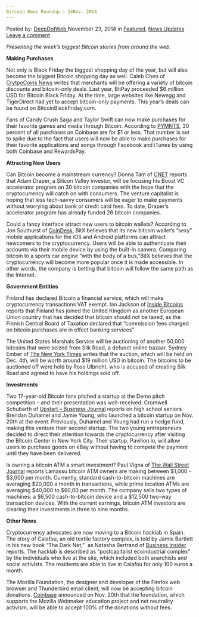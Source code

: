 ```yaml
---
Bitcoin News Roundup – 24Nov. 2014
---
```

<article class="post-listing post-8433 post type-post status-publish format-standard has-post-thumbnail hentry category-deepdot-news category-news-updates tag-1779 tag-24nov tag-bitcoin tag-news tag-roundup">
    <div class="post-inner">
        <span>Posted by: <a href="https://www.deepdotweb.com/author/admin/" title="">DeepDotWeb </a></span>
    <span>November 23, 2014</span>
    <span>in <a href="https://www.deepdotweb.com/category/deepdot-news/" rel="category tag">Featured</a>, <a href="https://www.deepdotweb.com/category/news-updates/" rel="category tag">News Updates</a></span>
    <span><a href="https://www.deepdotweb.com/2014/11/23/bitcoin-news-roundup-24nov-2014/#respond">Leave a comment</a></span>
    </p>
    <div class="clear"></div>
    <div class="entry">
    <p><i>Presenting the week&#8217;s biggest Bitcoin stories from around the web.</i></p>
    <p><b>Making Purchases</b></p>
    <p>Not only is Black Friday the biggest shopping day of the year, but will also become the biggest Bitcoin shopping day as well. Caleb Chen of <a href="https://www.cryptocoinsnews.com/bitcoin-black-friday-soon-to-be-most-popular-day-in-the-history-of-bitcoin-commerce/">CrytpoCoins News</a> writes that merchants will be offering a variety of bitcoin discounts and bitcoin-only deals. Last year, BitPay proceeded $6 million USD for Bitcoin Black Friday. At the time, large websites like Newegg and TigerDirect had yet to accept bitcoin-only payments. This year&#8217;s deals can be found on BitcoinBlackFriday.com.</p>
    <p>Fans of Candy Crush Saga and Taylor Swift can now make purchases for their favorite games and media through Bitcoin. According to <a href="http://www.pymnts.com/exclusive-series/2014/paying-for-candy-crush-and-taylor-swifts-songs-with-bitcoin/#.VHAXX4_CD6N">PYMNTS</a>, 30 percent of all purchases on Coinbase are for $1 or less. That number is set to spike due to the fact that users will now be able to make purchases for their favorite applications and songs through Facebook and iTunes by using both Coinbase and RewardsPay.</p>
    <p><b>Attracting New Users</b></p>
    <p>Can Bitcoin become a mainstream currency? Donna Tam of <a href="http://www.cnet.com/news/can-bitcoins-catch-on-with-consumers-this-vcs-betting-on-it/">CNET</a> reports that Adam Draper, a Silicon Valley investor, will be focusing his Boost VC accelerator program on 30 bitcoin companies with the hope that the cryptocurrency will catch on with consumers. The venture capitalist is hoping that less tech-savvy consumers will be eager to make payments without worrying about bank or credit card fees. To date, Draper&#8217;s accelerator program has already funded 26 bitcoin companies.</p>
    <p>Could a fancy interface attract new users to bitcoin wallets? According to Jon Southurst of <a href="https://www.coindesk.com/bitx-creates-sexy-mobile-apps-draw-new-bitcoin-users/">CoinDesk</a>, BitX believes that its new bitcoin wallet&#8217;s “sexy” mobile applications for the iOS and Android platforms can attract newcomers to the cryptocurrency. Users will be able to authenticate their accounts via their mobile device by using the built-in camera. Comparing bitcoin to a sports car engine &#8220;with the body of a bus,&#8221;BitX believes that the cryptocurrency will become more popular once it is made accessible. In other words, the company is betting that bitcoin will follow the same path as the Internet.</p>
    <p><b>Government Entities</b></p>
    <p>Finland has declared Bitcoin a financial service, which will make cryptocurrency transactions VAT exempt. Ian Jackson of <a href="http://insidebitcoins.com/news/finland-declares-bitcoin-a-financial-service-vat-exempt/26629">Inside Bitcoins</a> reports that Finland has joined the United Kingdom as another European Union country that has decided that bitcoin should not be taxed, as the Finnish Central Board of Taxation declared that “commission fees charged on bitcoin purchases are in effect banking services”</p>
    <p>The United States Marshals Service will be auctioning of another 50,000 bitcoins that were seized from Silk Road, a defunct online bazaar. Sydney Ember of <a href="http://dealbook.nytimes.com/2014/11/17/another-bitcoin-auction-to-be-held-by-u-s-marshals/">The New York Times</a> writes that the auction, which will be held on Dec. 4th, will be worth around $19 million USD in bitcoin. The bitcoins to be auctioned off were held by Ross Ulbricht, who is accused of creating Silk Road and agreed to have his holdings sold off.</p>
    <p><b>Investments</b></p>
    <p>Two 17-year-old Bitcoin fans pitched a startup at the Demo pitch competition – and their presentation was well-received. Cromwell Schubarth of <a href="http://upstart.bizjournals.com/entrepreneurs/hot-shots/2014/11/21/two-17-year-olds-pitch-a-bitcoin-startup-at-demo.html">Upstart – Business Journal</a> reports on high school seniors Brendan Duhamel and Jamie Young, who launched a bitcoin startup on Nov. 20th at the event. Previously, Duhamel and Young had run a hedge fund, making this venture their second startup. The two young entrepreneurs decided to direct their attention towards the cryptocurrency after visiting the Bitcoin Center in New York City. Their startup, Pavilion.io, will allow users to purchase goods on eBay without having to compete the payment until they have been delivered.</p>
    <p>Is owning a bitcoin ATM a smart investment? Paul Vigna of <a href="http://blogs.wsj.com/moneybeat/2014/11/20/bitbeat-lamassu-says-bitcoin-atm-owners-making-1000-3000-a-month/">The Wall Street Journal</a> reports Lamassu bitcoin ATM owners are making between $1,000 &#8211; $3,000 per month. Currently, standard cash-to-bitcoin machines are averaging $20,000 a month in transactions, while prime location ATMs are averaging $40,000 to $60,00 per month. The company sells two types of machines: a $6,500 cash-to-bitcoin device and a $12,500 two-way transaction devices. With the current earnings, bitcoin ATM investors are clearing their investments in three to nine months.</p>
    <p><b>Other News</b></p>
    <p>Cryptocurrency advocates are now moving to a Bitcoin hacklab in Spain. The story of Calafou, an old textile factory complex, is told by Jamie Bartlett in his new book “The Dark Net,”  as Natasha Bertrand of <a href="http://www.businessinsider.com/crypto-anarchists-are-flocking-to-a-bitcoin-hacklab-in-spain-2014-11">Business Insider</a> reports. The hacklab is described as “postcapitalist ecoindustrial complex” by the individuals who live at the site, which included both anarchists and social activists. The residents are able to live in Calafou for only 100 euros a month.</p>
    <p>The Mozilla Foundation, the designer and developer of the Firefox web browser and Thunderbird email client, will now be accepting bitcoin donations. <a href="http://blog.coinbase.com/post/103133675787/mozilla-now-accepting-bitcoin-for-donations-via">Coinbase</a> announced on Nov. 20th that the foundation, which supports the Mozilla Webmaker education project and net neutrality activism, will be able to accept 100% of the donations without fees.</p>
    </div>
    <span style="display:none"><a href="https://www.deepdotweb.com/tag/2014/" rel="tag">2014</a> <a href="https://www.deepdotweb.com/tag/24nov/" rel="tag">24nov</a> <a href="https://www.deepdotweb.com/tag/bitcoin/" rel="tag">bitcoin</a> <a href="https://www.deepdotweb.com/tag/news/" rel="tag">news</a> <a href="https://www.deepdotweb.com/tag/roundup/" rel="tag">roundup</a></span> <span style="display:none" class="updated">2014-11-23</span>
    <div style="display:none" class="vcard author" itemprop="author" itemscope itemtype="http://schema.org/Person"><strong class="fn" itemprop="name"><a href="https://www.deepdotweb.com/author/admin/" title="Posts by DeepDotWeb" rel="author">DeepDotWeb</a></strong></div>
    </div>
</article>


